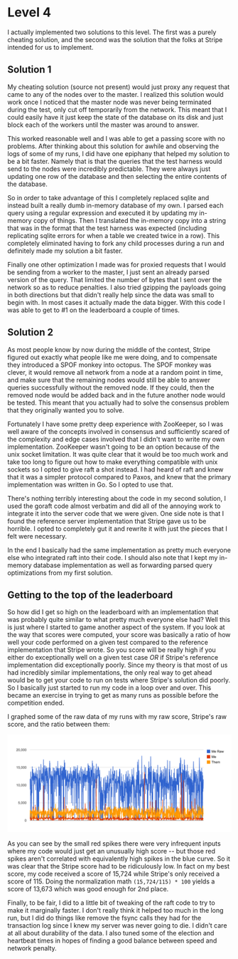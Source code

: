 # Level 4

I actually implemented two solutions to this level.  The first was a purely
cheating solution, and the second was the solution that the folks at Stripe 
intended for us to implement.

## Solution 1

My cheating solution (source not present) would just proxy any request that
came to any of the nodes over to the master.  I realized this solution would
work once I noticed that the master node was never being terminated during
the test, only cut off temporarily from the network.  This meant that I could
easily have it just keep the state of the database on its disk and just block
each of the workers until the master was around to answer.

This worked reasonable well and I was able to get a passing score with no
problems.  After thinking about this solution for awhile and observing the
logs of some of my runs, I did have one epiphany that helped my solution to be
a bit faster.  Namely that is that the queries that the test harness would send
to the nodes were incredibly predictable.  They were always just updating one
row of the database and then selecting the entire contents of the database.

So in order to take advantage of this I completely replaced sqlite and instead
built a really dumb in-memory database of my own.  I parsed each query using a
regular expression and executed it by updating my in-memory copy of things.
Then I translated the in-memory copy into a string that was in the format that
the test harness was expected (including replicating sqlite errors for when a
table we created twice in a row).  This completely eliminated having to fork any
child processes during a run and definitely made my solution a bit faster.  

Finally one other optimization I made was for proxied requests that I would be
sending from a worker to the master, I just sent an already parsed version of
the query.  That limited the number of bytes that I sent over the network so as
to reduce penalties.  I also tried gzipping the payloads going in both
directions but that didn't really help since the data was small to begin with.
In most cases it actually made the data bigger.  With this code I was able to 
get to #1 on the leaderboard a couple of times.

## Solution 2

As most people know by now during the middle of the contest, Stripe figured out
exactly what people like me were doing, and to compensate they introduced a
SPOF monkey into octopus.  The SPOF monkey was clever, it would remove all
network from a node at a random point in time, and make sure that the 
remaining nodes would still be able to answer queries successfully without the
removed node.  If they could, then the removed node would be added back and in
the future another node would be tested.  This meant that you actually had to
solve the consensus problem that they originally wanted you to solve.

Fortunately I have some pretty deep experience with ZooKeeper, so I was well
aware of the concepts involved in consensus and sufficiently scared of the
complexity and edge cases involved that I didn't want to write my own 
implementation.  ZooKeeper wasn't going to be an option because of the unix
socket limitation.  It was quite clear that it would be too much work and take
too long to figure out how to make everything compatible with unix sockets so
I opted to give raft a shot instead.  I had heard of raft and knew that it was
a simpler protocol compared to Paxos, and knew that the primary implementation
was written in Go.  So I opted to use that.

There's nothing terribly interesting about the code in my second solution, I
used the goraft code almost verbatim and did all of the annoying work to 
integrate it into the server code that we were given.  One side note is that I
found the reference server implementation that Stripe gave us to be horrible.  I
opted to completely gut it and rewrite it with just the pieces that I felt were
necessary.

In the end I basically had the same implementation as pretty much everyone else
who integrated raft into their code.  I should also note that I kept my 
in-memory database implementation as well as forwarding parsed query 
optimizations from my first solution.

## Getting to the top of the leaderboard

So how did I get so high on the leaderboard with an implementation that was
probably quite similar to what pretty much everyone else had?  Well this is
just where I started to game another aspect of the system.  If you look at the
way that scores were computed, your score was basically a ratio of how well your
code performed on a given test compared to the reference implementation that
Stripe wrote.  So you score will be really high if you either do exceptionally
well on a given test case *OR* if Stripe's reference implementation did 
exceptionally poorly.  Since my theory is that most of us had incredibly similar
implementations, the only real way to get ahead would be to get your code to
run on tests where Stripe's solution did poorly.  So I basically just started to
run my code in a loop over and over.  This became an exercise in trying to get
as many runs as possible before the competition ended.

I graphed some of the raw data of my runs with my raw score, Stripe's raw score,
and the ratio between them:

![Scores](scores.png)

As you can see by the small red spikes there were very infrequent inputs where
my code would just get an unusually high score -- but those red spikes aren't
correlated with equivalently high spikes in the blue curve.  So it was clear
that the Stripe score had to be ridiculously low.  In fact on my best score, my
code received a score of 15,724 while Stripe's only received a score of 115.
Doing the normalization math `(15,724/115) * 100` yields a score of 13,673 which
was good enough for 2nd place.

Finally, to be fair, I did to a little bit of tweaking of the raft code to try
to make it marginally faster.  I don't really think it helped too much in the
long run, but I did do things like remove the fsync calls they had for the
transaction log since I knew my server was never going to die.  I didn't care 
at all about durability of the data.  I also tuned some of the election and
heartbeat times in hopes of finding a good balance between speed and network
penalty.
